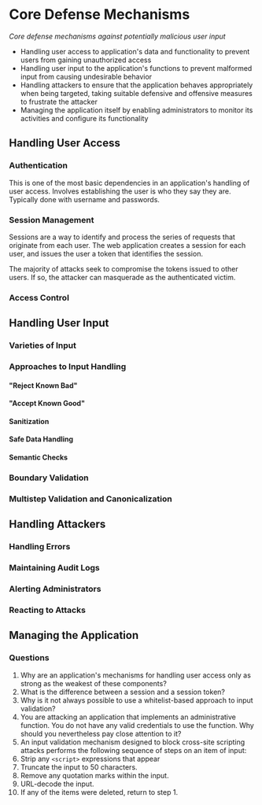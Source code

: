 # Core Defense Mechanisms

*Core defense mechanisms against potentially malicious user input*
  * Handling user access to application's data and functionality to prevent users from gaining unauthorized access
  * Handling user input to the application's functions to prevent malformed input from causing undesirable behavior
  * Handling attackers to ensure that the application behaves appropriately when being targeted, taking suitable defensive and offensive measures to frustrate the attacker
  * Managing the application itself by enabling administrators to monitor its activities and configure its functionality

## Handling User Access

### Authentication
This is one of the most basic dependencies in an application's handling of user access. Involves establishing the user is who they say they are. Typically done with username and passwords.

### Session Management
Sessions are a way to identify and process the series of requests that originate from each user. The web application creates a session for each user, and issues the user a token that identifies the session. 

The majority of attacks seek to compromise the tokens issued to other users. If so, the attacker can masquerade as the authenticated victim.

### Access Control


## Handling User Input
### Varieties of Input
### Approaches to Input Handling
#### "Reject Known Bad"
#### "Accept Known Good"
#### Sanitization
#### Safe Data Handling
#### Semantic Checks
### Boundary Validation
### Multistep Validation and Canonicalization
## Handling Attackers
### Handling Errors
### Maintaining Audit Logs
### Alerting Administrators
### Reacting to Attacks
## Managing the Application

### Questions
1. Why are an application's mechanisms for handling user access only as strong as the weakest of these components?
2. What is the difference between a session and a session token?
3. Why is it not always possible to use a whitelist-based approach to input validation?
4. You are attacking an application that implements an administrative function. You do not have any valid credentials to use the function. Why should you nevertheless pay close attention to it?
5. An input validation mechanism designed to block cross-site scripting attacks performs the following sequence of steps on an item of input:
  1. Strip any ```<script>``` expressions that appear
  2. Truncate the input to 50 characters.
  3. Remove any quotation marks within the input.
  4. URL-decode the input.
  5. If any of the items were deleted, return to step 1.
